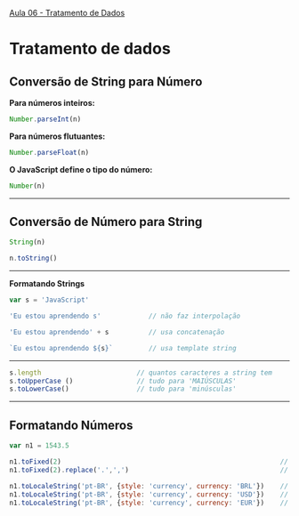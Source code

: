 [Aula 06 - Tratamento de Dados](https://www.cursoemvideo.com/curso/javascript/aulas/comandos-basicos-do-javascript/modulos/tratamento-de-dados/)

# Tratamento de dados
## Conversão de String para Número

**Para números inteiros:**
~~~javascript
Number.parseInt(n)
~~~

**Para números flutuantes:**
~~~javascript
Number.parseFloat(n)
~~~

**O JavaScript define o tipo do número:**
~~~javascript
Number(n)
~~~
---
## Conversão de Número para String 

~~~javascript
String(n)

n.toString()
~~~

---
**Formatando Strings**

~~~javascript
var s = 'JavaScript'

'Eu estou aprendendo s'            // não faz interpolação

'Eu estou aprendendo' + s          // usa concatenação

`Eu estou aprendendo ${s}`         // usa template string 
~~~

---
~~~javascript
s.length                        // quantos caracteres a string tem
s.toUpperCase ()                // tudo para 'MAIÚSCULAS'
s.toLowerCase()                 // tudo para 'minúsculas'
~~~
---
## Formatando Números
~~~javascript
var n1 = 1543.5

n1.toFixed(2)                                                       // Para mostrar o número flutuante com quantidade de casas decimais
n1.toFixed(2).replace('.',',')                                      // Para substituir o ponto por vírgula para ficar no formato de moeda usado no Brasil

n1.toLocaleString('pt-BR', {style: 'currency', currency: 'BRL'})    // Para formatar e ficar o valor no formato Real do Brasil
n1.toLocaleString('pt-BR', {style: 'currency', currency: 'USD'})    // Para ficar em formato de Dólar Americano
n1.toLocaleString('pt-BR', {style: 'currency', currency: 'EUR'})    // Para ficar em formato de Euro
~~~
